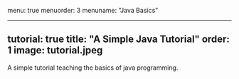 menu: true
menuorder: 3
menuname: "Java Basics"

---
tutorial: true
title: "A Simple Java Tutorial"
order: 1
image: tutorial.jpeg
---
A simple tutorial teaching the basics of java programming.
